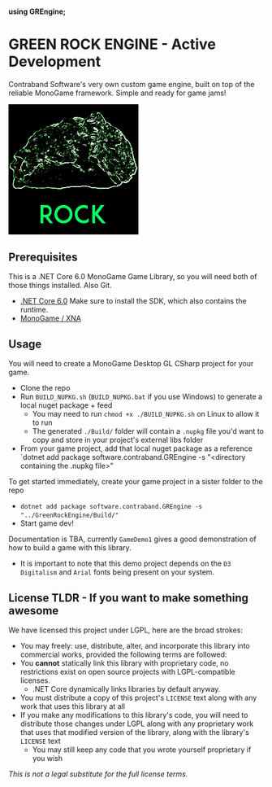 #### using **GREngine**;
# GREEN ROCK ENGINE - Active Development

Contraband Software's very own custom game engine, built on top of the reliable MonoGame framework. Simple and ready for game jams!

![Green glowing rock outline over black background](./Documentation/Images/rockIcon.png) 

## Prerequisites

This is a .NET Core 6.0 MonoGame Game Library, so you will need both of those things installed. Also Git.

 - [.NET Core 6.0](https://dotnet.microsoft.com/en-us/download/dotnet/6.0) Make sure to install the SDK, which also contains the runtime.
 - [MonoGame / XNA](https://monogame.net/articles/getting_started/index.html)

## Usage

You will need to create a MonoGame Desktop GL CSharp project for your game.

 - Clone the repo
 - Run `BUILD_NUPKG.sh` (`BUILD_NUPKG.bat` if you use Windows) to generate a local nuget package + feed
   - You may need to run `chmod +x ./BUILD_NUPKG.sh` on Linux to allow it to run
   - The generated `./Build/` folder will contain a `.nupkg` file you'd want to copy and store in your project's external libs folder
 - From your game project, add that local nuget package as a reference
   `dotnet add package software.contraband.GREngine -s "<directory containing the .nupkg file>"

To get started immediately, create your game project in a sister folder to the repo

 - `dotnet add package software.contraband.GREngine -s "../GreenRockEngine/Build/"`
 - Start game dev!

Documentation is TBA, currently `GameDemo1` gives a good demonstration of how to build a game with this library.

 - It is important to note that this demo project depends on the `D3 Digitalism` and `Arial` fonts being present on your system.

## License TLDR - If you want to make something awesome

We have licensed this project under LGPL, here are the broad strokes:

 - You may freely: use, distribute, alter, and incorporate this library into commercial works, provided the following terms are followed:
 - You **cannot** statically link this library with proprietary code, no restrictions exist on open source projects with LGPL-compatible licenses.
   - .NET Core dynamically links libraries by default anyway.
 - You must distribute a copy of this project's `LICENSE` text along with any work that uses this library at all
 - If you make any modifications to this library's code, you will need to distribute those changes under LGPL along with any proprietary work that uses that modified version of the library, along with the library's `LICENSE` text
   - You may still keep any code that you wrote yourself proprietary if you wish

*This is not a legal substitute for the full license terms.*
